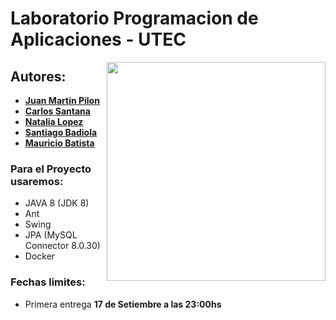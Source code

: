 # Laboratorio Programacion de Aplicaciones - UTEC

<img align="right" width="350" src="https://media.giphy.com/media/Dh5q0sShxgp13DwrvG/giphy.gif">

## Autores:

* **[Juan Martin Pilon](https://github.com/JuanmaPilon)**
* **[Carlos Santana](https://github.com/Carlangassss)**
* **[Natalia Lopez](https://github.com/Natalialopezutec)**
* **[Santiago Badiola](https://github.com/SantiagoBadiola2002)**
* **[Mauricio Batista](https://github.com/rkko)**

### Para el Proyecto usaremos:

- JAVA 8 (JDK 8)
- Ant
- Swing
- JPA (MySQL Connector 8.0.30)
- Docker

### Fechas limites:

- Primera entrega **17 de Setiembre a las 23:00hs**

